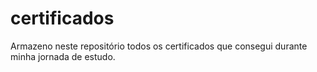 # certificados
Armazeno neste repositório todos os certificados que consegui durante minha jornada de estudo.
